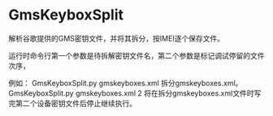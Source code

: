 # GmsKeyboxSplit

解析谷歌提供的GMS密钥文件，并将其拆分，按IMEI逐个保存文件。

运行时命令行第一个参数是待拆解密钥文件名，第二个参数是标记调试停留的文件次序，

例如：
    GmsKeyboxSplit.py gmskeyboxes.xml
拆分gmskeyboxes.xml。
    GmsKeyboxSplit.py gmskeyboxes.xml 2
将在拆分gmskeyboxes.xml文件时写完第二个设备密钥文件后停止继续执行。
